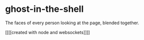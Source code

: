 # ghost-in-the-shell

The faces of every person looking at the page, blended together.

[[[[created with node and websockets]]]]
